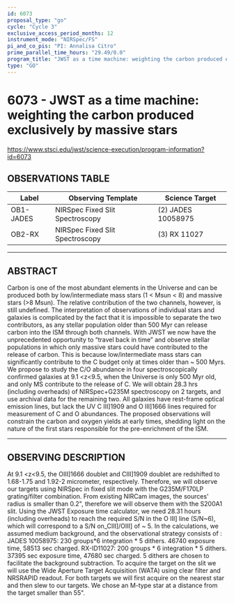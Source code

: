 ```yaml
---
id: 6073
proposal_type: "go"
cycle: "Cycle 3"
exclusive_access_period_months: 12
instrument_mode: "NIRSpec/FS"
pi_and_co_pis: "PI: Annalisa Citro"
prime_parallel_time_hours: "29.49/0.0"
program_title: "JWST as a time machine: weighting the carbon produced exclusively by massive stars"
type: "GO"
---
```

# 6073 - JWST as a time machine: weighting the carbon produced exclusively by massive stars
https://www.stsci.edu/jwst/science-execution/program-information?id=6073
## OBSERVATIONS TABLE
| Label      | Observing Template           | Science Target      |
|------------|------------------------------|---------------------|
| OB1-JADES  | NIRSpec Fixed Slit Spectroscopy | (2) JADES 10058975 |
| OB2-RX     | NIRSpec Fixed Slit Spectroscopy | (3) RX 11027        |

---

## ABSTRACT

Carbon is one of the most abundant elements in the Universe and can be produced both by low/intermediate mass stars (1 < Msun < 8) and massive stars (>8 Msun). The relative contribution of the two channels, however, is still undefined. The interpretation of observations of individual stars and galaxies is complicated by the fact that it is impossible to separate the two contributors, as any stellar population older than 500 Myr can release carbon into the ISM through both channels. With JWST we now have the unprecedented opportunity to “travel back in time” and observe stellar populations in which only massive stars could have contributed to the release of carbon. This is because low/intermediate mass stars can significantly contribute to the C budget only at times older than ~ 500 Myrs. We propose to study the C/O abundance in four spectroscopically confirmed galaxies at 9.1 <z<9.5, when the Universe is only 500 Myr old, and only MS contribute to the release of C. We will obtain 28.3 hrs (including overheads) of NIRSpec+G235M spectroscopy on 2 targets, and use archival data for the remaining two. All galaxies have rest-frame optical emission lines, but lack the UV C III]1909 and O III]1666 lines required for measurement of C and O abundances. The proposed observations will constrain the carbon and oxygen yields at early times, shedding light on the nature of the first stars responsible for the pre-enrichment of the ISM.

---

## OBSERVING DESCRIPTION

At 9.1 <z<9.5, the OIII]1666 doublet and CIII]1909 doublet are redshifted to 1.68-1.75 and 1.92-2 micrometer, respectively. Therefore, we will observe our targets using NIRSpec in fixed slit mode with the G235M/F170LP grating/filter combination. From existing NIRCam images, the sources' radius is smaller than 0.2", therefore we will observe them with the S200A1 slit. Using the JWST Exposure time calculator, we need 28.31 hours (including overheads) to reach the required S/N in the O III] line (S/N~6), which will correspond to a S/N on_CIII]/OIII] of ~ 5. In the calculations, we assumed medium background, and the observational strategy consists of : JADES 10058975: 230 groups*6 integration * 5 dithers. 46740 exposure time, 58513 sec charged. RX-ID11027: 200 groups * 6 integration * 5 dithers. 37395 sec exposure time, 47680 sec charged. 5 dithers are chosen to facilitate the background subtraction. To acquire the target on the slit we will use the Wide Aperture Target Acquisition (WATA) using clear filter and NRSRAPID readout. For both targets we will first acquire on the nearest star and then slew to our targets. We chose an M-type star at a distance from the target smaller than 55".